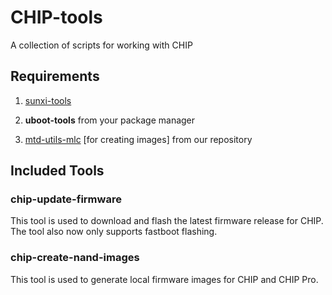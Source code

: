 # CHIP-tools
A collection of scripts for working with CHIP

## Requirements
1) [sunxi-tools](https://github.com/linux-sunxi/sunxi-tools.git)

2) **uboot-tools** from your package manager

3) [mtd-utils-mlc](https://github.com/nextthingco/chip-mtd-utils) [for creating images] from our repository 

## Included Tools
### chip-update-firmware
This tool is used to download and flash the latest firmware release for CHIP. The tool also now only supports fastboot flashing.

### chip-create-nand-images
This tool is used to generate local firmware images for CHIP and CHIP Pro.
